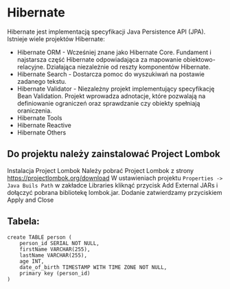 # Hibernate

Hibernate jest implementacją specyfikacji Java Persistence API (JPA). Istnieje wiele projektów Hibernate:

- Hibernate ORM - Wcześniej znane jako Hibernate Core. Fundament i najstarsza część Hibernate
odpowiadająca za mapowanie obiektowo-relacyjne. Działająca niezależnie od reszty komponentów
Hibernate.
- Hibernate Search - Dostarcza pomoc do wyszukiwań na postawie zadanego tekstu.
- Hibernate Validator - Niezależny projekt implementujący specyfikację Bean Validation. Projekt wprowadza adnotacje, które pozwalają na definiowanie ograniczeń oraz
sprawdzanie czy obiekty spełniają oraniczenia.
- Hibernate Tools
- Hibernate Reactive
- Hibernate Others

## Do projektu należy zainstalować Project Lombok
Instalacja Project Lombok
Należy pobrać Project Lombok z strony https://projectlombok.org/download
W ustawieniach projektu `Properties -> Java Buils Path` w zakładce Libraries kliknąć przycisk Add External JARs i dołączyć pobrana bibliotekę lombok.jar. Dodanie zatwierdzamy przyciskiem Apply and Close


## Tabela:
```
create TABLE person (
	person_id SERIAL NOT NULL,
	firstName VARCHAR(255),
	lastName VARCHAR(255),
	age INT,
	date_of_birth TIMESTAMP WITH TIME ZONE NOT NULL,
	primary key (person_id) 
)
```
 